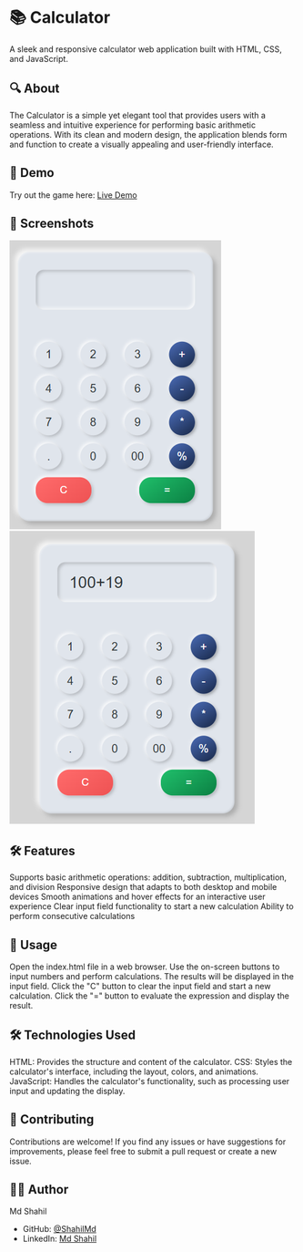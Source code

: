 # 📚 Calculator
A sleek and responsive calculator web application built with HTML, CSS, and JavaScript.

## 🔍 About
The Calculator is a simple yet elegant tool that provides users with a seamless and intuitive experience for performing basic arithmetic operations. With its clean and modern design, the application blends form and function to create a visually appealing and user-friendly interface.

## 🎯 Demo
Try out the game here: [Live Demo](https://shahilmd.github.io/Calculator-Project/)

## 📸 Screenshots
![Calculator Interface](screenshot/calculator.png)
![Calculator Input](screenshot/calculator_use.png)

## 🛠️ Features

Supports basic arithmetic operations: addition, subtraction, multiplication, and division
Responsive design that adapts to both desktop and mobile devices
Smooth animations and hover effects for an interactive user experience
Clear input field functionality to start a new calculation
Ability to perform consecutive calculations

## 🚀 Usage

Open the index.html file in a web browser.
Use the on-screen buttons to input numbers and perform calculations.
The results will be displayed in the input field.
Click the "C" button to clear the input field and start a new calculation.
Click the "=" button to evaluate the expression and display the result.

## 🛠️ Technologies Used

HTML: Provides the structure and content of the calculator.
CSS: Styles the calculator's interface, including the layout, colors, and animations.
JavaScript: Handles the calculator's functionality, such as processing user input and updating the display.

## 🤝 Contributing
Contributions are welcome! If you find any issues or have suggestions for improvements, please feel free to submit a pull request or create a new issue.

## 👨‍💻 Author
Md Shahil
- GitHub: [@ShahilMd](https://github.com/ShahilMd)
- LinkedIn: [Md Shahil](https://linkedin.com/in/web-dev-md-shahil)
